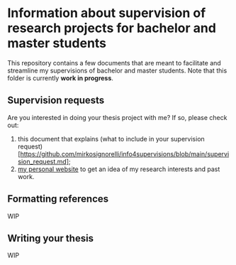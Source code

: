 # Information about supervision of research projects for bachelor and master students

This repository contains a few documents that are meant to facilitate and streamline my supervisions of bachelor and master students. Note that this folder is currently **work in progress**.

## Supervision requests

Are you interested in doing your thesis project with me? If so, please check out:

1. this document that explains (what to include in your supervision request)[https://github.com/mirkosignorelli/info4supervisions/blob/main/supervision_request.md];
2. [my personal website](https://mirkosignorelli.github.io) to get an idea of my research interests and past work.

## Formatting references

WIP

## Writing your thesis

WIP
